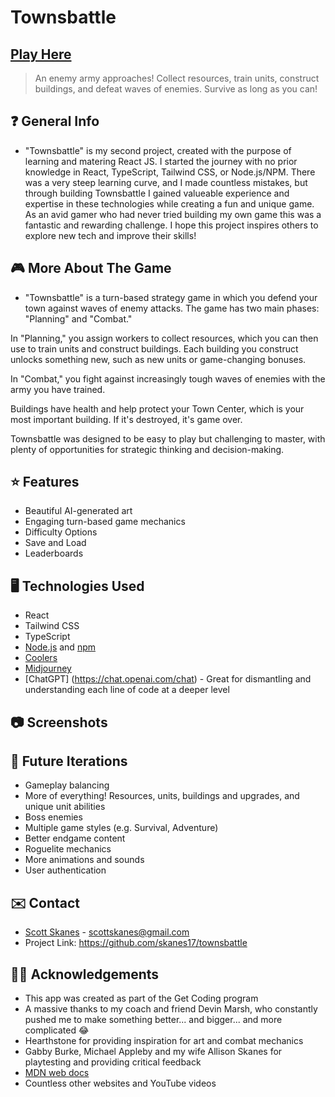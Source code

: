 # Townsbattle

## [Play Here](https://townsbattle.up.railway.app/)

> An enemy army approaches! Collect resources, train units, construct buildings, and defeat waves of enemies. Survive as long as you can!

## ❓ General Info

- "Townsbattle" is my second project, created with the purpose of learning and matering React JS. I started the journey with no prior knowledge in React, TypeScript, Tailwind CSS, or Node.js/NPM. There was a very steep learning curve, and I made countless mistakes, but through building Townsbattle I gained valueable experience and expertise in these technologies while creating a fun and unique game. As an avid gamer who had never tried building my own game this was a fantastic and rewarding challenge.
  I hope this project inspires others to explore new tech and improve their skills!

## 🎮 More About The Game

- "Townsbattle" is a turn-based strategy game in which you defend your town against waves of enemy attacks. The game has two main phases: "Planning" and "Combat."

In "Planning," you assign workers to collect resources, which you can then use to train units and construct buildings. Each building you construct unlocks something new, such as new units or game-changing bonuses.

In "Combat," you fight against increasingly tough waves of enemies with the army you have trained.

Buildings have health and help protect your Town Center, which is your most important building. If it's destroyed, it's game over.

Townsbattle was designed to be easy to play but challenging to master, with plenty of opportunities for strategic thinking and decision-making.

## ⭐ Features

- Beautiful AI-generated art
- Engaging turn-based game mechanics
- Difficulty Options
- Save and Load
- Leaderboards

## 🖥️ Technologies Used

- React
- Tailwind CSS
- TypeScript
- [Node.js](https://nodejs.org/en) and [npm](https://www.npmjs.com/)
- [Coolers](https://coolors.co/)
- [Midjourney](https://discord.gg/midjourney)
- [ChatGPT] (https://chat.openai.com/chat) - Great for dismantling and understanding each line of code at a deeper level

## 📷 Screenshots

<!-- ![Normal View](images/screenshot01.png)
![Simplified View](images/screenshot02.png) -->

## 🔮 Future Iterations

- Gameplay balancing
- More of everything! Resources, units, buildings and upgrades, and unique unit abilities
- Boss enemies
- Multiple game styles (e.g. Survival, Adventure)
- Better endgame content
- Roguelite mechanics
- More animations and sounds
- User authentication

## ✉️ Contact

- [Scott Skanes](https://www.linkedin.com/in/sskanes/) - [scottskanes@gmail.com](scottskanes@gmail.com)
- Project Link: https://github.com/skanes17/townsbattle

## 🙏🏻 Acknowledgements

- This app was created as part of the Get Coding program
- A massive thanks to my coach and friend Devin Marsh, who constantly pushed me to make something better... and bigger... and more complicated 😂
- Hearthstone for providing inspiration for art and combat mechanics
- Gabby Burke, Michael Appleby and my wife Allison Skanes for playtesting and providing critical feedback
- [MDN web docs](https://developer.mozilla.org/)
- Countless other websites and YouTube videos

